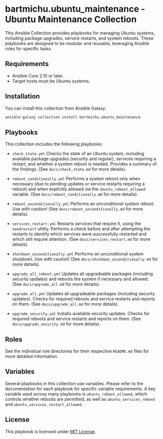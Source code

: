 # bartmichu.ubuntu_maintenance - Ubuntu Maintenance Collection

This Ansible Collection provides playbooks for managing Ubuntu systems, including package upgrades, service restarts, and system reboots. These playbooks are designed to be modular and reusable, leveraging Ansible roles for specific tasks.

## Requirements

* Ansible Core 2.10 or later.
* Target hosts must be Ubuntu systems.

## Installation

You can install this collection from Ansible Galaxy:

```bash
ansible-galaxy collection install bartmichu.ubuntu_maintenance
```

## Playbooks

This collection includes the following playbooks:

* `check_state.yml`
  Checks the state of an Ubuntu system, including available package upgrades (security and regular), services requiring a restart, and whether a system reboot is needed. Provides a summary of the findings. (See `docs/check_state.md` for more details).

* `reboot_conditionally.yml`
  Performs a system reboot only when necessary (due to pending updates or service restarts requiring a reboot) and when explicitly allowed via the `ubuntu_reboot_allowed` variable. (See `docs/reboot_conditionally.md` for more details).

* `reboot_unconditionally.yml`
  Performs an unconditional system reboot. Use with caution! (See `docs/reboot_unconditionally.md` for more details).

* `services_restart.yml`
  Restarts services that require it, using the `needrestart` utility. Performs a check before and after attempting the restarts to identify which services were successfully restarted and which still require attention. (See `docs/services_restart.md` for more details).

* `shutdown_unconditionally.yml`
  Performs an unconditional system shutdown. Use with caution! (See `docs/shutdown_unconditionally.md` for more details).

* `upgrade_all_reboot.yml`
  Updates all upgradeable packages (including security updates) and reboots the system if necessary and allowed. (See `docs/upgrade_all.md` for more details).

* `upgrade_all.yml`
  Updates all upgradeable packages (including security updates). Checks for required reboots and service restarts and reports on them. (See `docs/upgrade_all.md` for more details).

* `upgrade_security.yml`
  Installs available security updates. Checks for required reboots and service restarts and reports on them. (See `docs/upgrade_security.md` for more details).

## Roles

See the individual role directories for their respective `README.md` files for more detailed information.

## Variables

Several playbooks in this collection use variables. Please refer to the documentation for each playbook for specific variable requirements. A key variable used across many playbooks is `ubuntu_reboot_allowed`, which controls whether reboots are permitted, as well as `ubuntu_services_reboot` and `ubuntu_services_restart_allowed`.

## License

This playbook is licensed under [MIT License](https://opensource.org/licenses/MIT).
